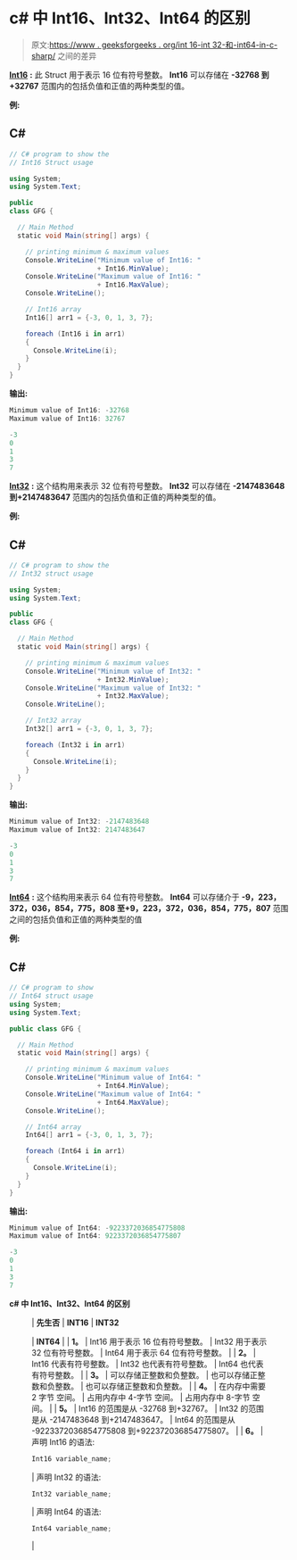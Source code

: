 # c# 中 Int16、Int32、Int64 的区别

> 原文:[https://www . geeksforgeeks . org/int 16-int 32-和-int64-in-c-sharp/](https://www.geeksforgeeks.org/difference-between-int16-int32-and-int64-in-c-sharp/) 之间的差异

[**Int16**](https://www.geeksforgeeks.org/c-sharp-int16-struct/) **:** 此 Struct 用于表示 16 位有符号整数。 **Int16** 可以存储在 **-32768 到+32767** 范围内的包括负值和正值的两种类型的值。

**例:**

## C#

```cs
// C# program to show the
// Int16 Struct usage

using System;
using System.Text;

public
class GFG {

  // Main Method
  static void Main(string[] args) {

    // printing minimum & maximum values
    Console.WriteLine("Minimum value of Int16: " 
                      + Int16.MinValue);
    Console.WriteLine("Maximum value of Int16: " 
                      + Int16.MaxValue);
    Console.WriteLine();

    // Int16 array
    Int16[] arr1 = {-3, 0, 1, 3, 7};

    foreach (Int16 i in arr1)
    { 
      Console.WriteLine(i);
    }
  }
}
```

**输出:**

```cs
Minimum value of Int16: -32768
Maximum value of Int16: 32767

-3
0
1
3
7

```

[**Int32**](https://www.geeksforgeeks.org/c-sharp-int32-struct/?ref=rp) **:** 这个结构用来表示 32 位有符号整数。 **Int32** 可以存储在 **-2147483648 到+2147483647** 范围内的包括负值和正值的两种类型的值。

**例:**

## C#

```cs
// C# program to show the
// Int32 struct usage

using System;
using System.Text;

public
class GFG {

  // Main Method
  static void Main(string[] args) {

    // printing minimum & maximum values
    Console.WriteLine("Minimum value of Int32: " 
                      + Int32.MinValue);
    Console.WriteLine("Maximum value of Int32: " 
                      + Int32.MaxValue);
    Console.WriteLine();

    // Int32 array
    Int32[] arr1 = {-3, 0, 1, 3, 7};

    foreach (Int32 i in arr1)
    { 
      Console.WriteLine(i);
    }
  }
}
```

**输出:**

```cs
Minimum value of Int32: -2147483648
Maximum value of Int32: 2147483647

-3
0
1
3
7

```

[**Int64**](https://www.geeksforgeeks.org/c-sharp-int-64-struct/?ref=rp) **:** 这个结构用来表示 64 位有符号整数。 **Int64** 可以存储介于 **-9，223，372，036，854，775，808 至+9，223，372，036，854，775，807** 范围之间的包括负值和正值的两种类型的值

**例:**

## C#

```cs
// C# program to show 
// Int64 struct usage
using System;
using System.Text;

public class GFG {

  // Main Method
  static void Main(string[] args) {

    // printing minimum & maximum values
    Console.WriteLine("Minimum value of Int64: " 
                      + Int64.MinValue);
    Console.WriteLine("Maximum value of Int64: " 
                      + Int64.MaxValue);
    Console.WriteLine();

    // Int64 array
    Int64[] arr1 = {-3, 0, 1, 3, 7};

    foreach (Int64 i in arr1)
    { 
      Console.WriteLine(i);
    }
  }
}
```

**输出:**

```cs
Minimum value of Int64: -9223372036854775808
Maximum value of Int64: 9223372036854775807

-3
0
1
3
7

```

**c# 中 Int16、Int32、Int64 的区别**

<figure class="table">

| **先生否** | **INT16** | **INT32**

 | **INT64** |
| **1。** | Int16 用于表示 16 位有符号整数。 | Int32 用于表示 32 位有符号整数。 | Int64 用于表示 64 位有符号整数。 |
| **2。** | Int16 代表有符号整数。 | Int32 也代表有符号整数。 | Int64 也代表有符号整数。 |
| **3。** | 可以存储正整数和负整数。 | 也可以存储正整数和负整数。 | 也可以存储正整数和负整数。 |
| **4。** | 在内存中需要 2 字节 空间。 | 占用内存中 4-字节 空间。 | 占用内存中 8-字节 空间。 |
| **5。** | Int16 的范围是从 -32768 到+32767。 | Int32 的范围是从 -2147483648 到+2147483647。 | Int64 的范围是从 -9223372036854775808 到+922372036854775807。 |
| **6。** | 声明 Int16 的语法:

```cs
Int16 variable_name;

```

 | 声明 Int32 的语法:

```cs
Int32 variable_name;

```

 | 声明 Int64 的语法:

```cs
Int64 variable_name;

```

 |

</figure>